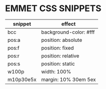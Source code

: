 # EMMET CSS SNIPPETS

| snippet | effect |
| --- | --- |
| bcc | background-color: #fff |
| pos:a | position: absolute |
| pos:f | position: fixed |
| pos:r | position: relative  |
| pos:s | position: static |
| w100p | width: 100% |
| m10p30e5x | margin: 10% 30em 5ex |

